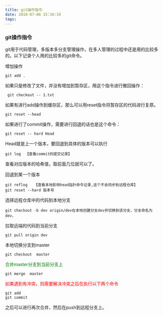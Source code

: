 ```yaml
---
title: git操作指令
date: 2018-07-06 15:34:19
tags:
---
```

###  git操作指令
git用于代码管理，多版本多分支管理操作，在多人管理的过程中还是用的比较多的。以下记录个人用的比较多的git命令。

 增加操作

```
git add .
```
如果只是修改了文件，并没有增加到暂存区，用这个指令进行撤回操作：
```
 git checkout -- 1.txt
```
如果有进行add操作到缓存区，那么可以用reset指令将暂存区的代码进行复原。

```
git reset --head
```
如果进行了commit操作，需要进行回退的话也是这个命令：

```
git reset -- hard Head
```
Head就是上一个版本，要回退到具体的版本可以执行

```
git log  【查看commit的提交记录】 
```

查看对应版本的哈希值，取前面几位就可以了。

回退到某一个版本
```
git reflog   【查看本地影响head指针命令记录,这个不会同步到远程仓库】
git reset --hard 版本号
```
选择远程仓库中的代码到本地分支

```
git checkout -b dev origin/dev在本地创建分支dev并切换到该分支，分支命名为dev，
```
拉取远端的代码到当前分支

```
git pull origin dev
```
本地切换分支到master

```
git checkout  master

```
<font color="green"> 合并master分支到当前分支上 </font>

```
git merge  master
```
 <font color="red">如果遇到有冲突，则需要解决冲突之后在执行以下两个命令</font>

```
git add 
git commit 
```
之后可以进行再次合并，然后在push到远程分支上。





